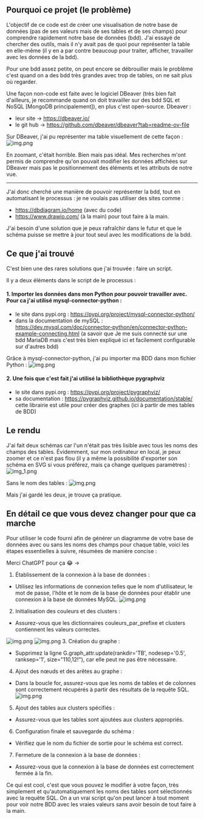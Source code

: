 ## Pourquoi ce projet (le problème)

L'objectif de ce code est de créer une visualisation de notre base de données (pas de ses valeurs mais de ses tables et de ses champs) pour comprendre rapidement notre base de données (bdd). J'ai essayé de chercher des outils, mais il n'y avait pas de quoi pour représenter la table en elle-même (il y en a par contre beaucoup pour traiter, afficher, travailler avec les données de la bdd).

Pour une bdd assez petite, on peut encore se débrouiller mais le problème c'est quand on a des bdd très grandes avec trop de tables, on ne sait plus où regarder.

Une façon non-code est faite avec le logiciel DBeaver (très bien fait d'ailleurs, je recommande quand on doit travailler sur des bdd SQL et NoSQL [MongoDB principalement]), en plus c'est open-source.
Dbeaver : 
- leur site -> https://dbeaver.io/
- le git hub -> https://github.com/dbeaver/dbeaver?tab=readme-ov-file

Sur DBeaver, j'ai pu représenter ma table visuellement de cette façon :
![img.png](img/dbeaver_view.png)

En zoomant, c'était horrible. Bien mais pas idéal. Mes recherches m'ont permis de comprendre qu'on pouvait modifier les données affichées sur DBeaver mais pas le positionnement des éléments et les attributs de notre vue.


----
J'ai donc cherché une manière de pouvoir représenter la bdd, tout en automatisant le processus : je ne voulais pas utiliser des sites comme :
- https://dbdiagram.io/home (avec du code)
- https://www.drawio.com/ (à la main)
pour tout faire à la main. 

J'ai besoin d'une solution que je peux rafraîchir dans le futur et que le schéma puisse se mettre à jour tout seul avec les modifications de la bdd.
## Ce que j'ai trouvé 
C'est bien une des rares solutions que j'ai trouvée : faire un script.

Il y a deux éléments dans le script de le processus :

#### 1. Importer les données dans mon Python pour pouvoir travailler avec. Pour ca j'ai utilisé mysql-connector-python :

- le site dans pypi.org : https://pypi.org/project/mysql-connector-python/
- dans la documentation de mySQL : https://dev.mysql.com/doc/connector-python/en/connector-python-example-connecting.html (a savoir que 
Je me suis connecté sur une bdd MariaDB mais c'est très bien expliqué ici et facilement configurable sur d'autres bdd)

Grâce à mysql-connector-python, j'ai pu importer ma BDD dans mon fichier Python :
![img.png](img/link_bdd.png)

#### 2. Une fois que c'est fait j'ai utilisé la bibliothèque pygraphviz 
- le site dans pypi.org : https://pypi.org/project/pygraphviz/
- sa documentation : https://pygraphviz.github.io/documentation/stable/
cette librairie est utile pour créer des graphes (ici à partir de mes tables de BDD)

## Le rendu

J'ai fait deux schémas car l'un n'était pas très lisible avec tous les noms des champs des tables. Évidemment, sur mon ordinateur en local, je peux zoomer et ce n'est pas flou (il y a même la possibilité d'exporter son schéma en SVG si vous préférez, mais ça change quelques paramètres) :
![img_1.png](img/big-bdd.png)

Sans le nom des tables :
![img.png](img/small-bdd.png)

Mais j'ai gardé les deux, je trouve ça pratique.


## En détail ce que vous devez changer pour que ca marche

Pour utiliser le code fourni afin de générer un diagramme de votre base de données avec ou sans les noms des champs pour chaque table, voici les étapes essentielles à suivre, résumées de manière concise :

Merci ChatGPT pour ça 😂 ->

1. Établissement de la connexion à la base de données :
- Utilisez les informations de connexion telles que le nom d'utilisateur, le mot de passe, l'hôte et le nom de la base de données pour établir une connexion à la base de données MySQL.
![img.png](img/link_bdd.png)
2. Initialisation des couleurs et des clusters :
- Assurez-vous que les dictionnaires couleurs_par_prefixe et clusters contiennent les valeurs correctes.

![img.png](img/color_cluster.png)
![img.png](img/couleur_prefix_champs.png)
3. Création du graphe :
- Supprimez la ligne G.graph_attr.update(rankdir='TB', nodesep='0.5', ranksep='1', size="110,12!"), car elle peut ne pas être nécessaire.
4. Ajout des nœuds et des arêtes au graphe :
- Dans la boucle for, assurez-vous que les noms de tables et de colonnes sont correctement récupérés à partir des résultats de la requête SQL.
![img.png](img/color_clusters.png)

5. Ajout des tables aux clusters spécifiés :
- Assurez-vous que les tables sont ajoutées aux clusters appropriés.
6. Configuration finale et sauvegarde du schéma :
- Vérifiez que le nom du fichier de sortie pour le schéma est correct.
7. Fermeture de la connexion à la base de données :
- Assurez-vous que la connexion à la base de données est correctement fermée à la fin.



Ce qui est cool, c'est que vous pouvez le modifier à votre façon, très simplement et qu'automatiquement les noms des tables sont sélectionnés avec la requête SQL. On a un vrai script qu'on peut lancer à tout moment pour voir notre BDD avec les vraies valeurs sans avoir besoin de tout faire à la main.